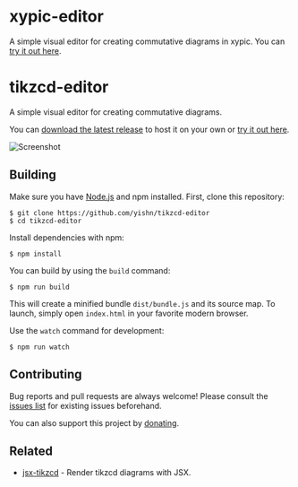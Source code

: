 # xypic-editor

A simple visual editor for creating commutative diagrams in xypic. You can [try it out here](https://darknmt.github.io/res/xypic-editor/).

# tikzcd-editor

A simple visual editor for creating commutative diagrams.

You can [download the latest release](https://github.com/yishn/tikzcd-editor/releases) to host it on your own or [try it out here](https://tikzcd.yichuanshen.de/).

![Screenshot](./screenshot.png)

## Building

Make sure you have [Node.js](https://nodejs.org/) and npm installed. First, clone this repository:

~~~
$ git clone https://github.com/yishn/tikzcd-editor
$ cd tikzcd-editor
~~~

Install dependencies with npm:

~~~
$ npm install
~~~

You can build by using the `build` command:

~~~
$ npm run build
~~~

This will create a minified bundle `dist/bundle.js` and its source map. To launch, simply open `index.html` in your favorite modern browser.

Use the `watch` command for development:

~~~
$ npm run watch
~~~

## Contributing

Bug reports and pull requests are always welcome! Please consult the [issues list](https://github.com/yishn/tikzcd-editor/issues) for existing issues beforehand.

You can also support this project by [donating](https://paypal.me/yishn/4).

## Related

* [jsx-tikzcd](https://github.com/yishn/jsx-tikzcd) - Render tikzcd diagrams with JSX.
